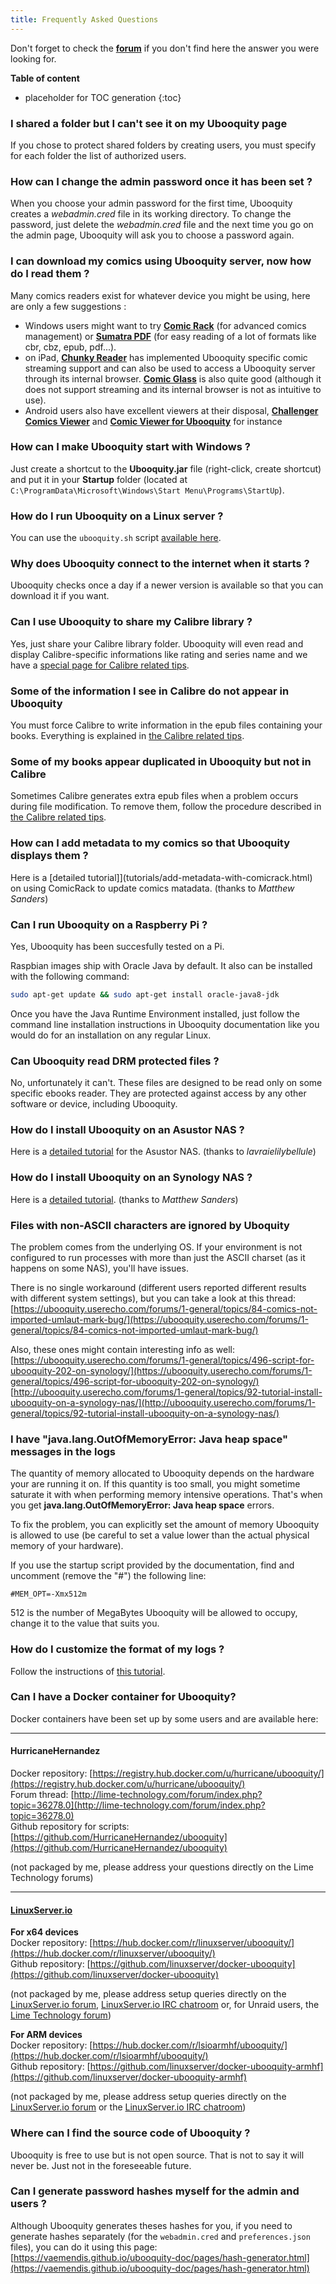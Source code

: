 ```yaml
---
title: Frequently Asked Questions
---
```


Don't forget to check the [**forum**](https://ubooquity.userecho.com/) if you don't find here the answer you were looking for.

**Table of content**

* placeholder for TOC generation
{:toc}


### I shared a folder but I can't see it on my Ubooquity page

If you chose to protect shared folders by creating users, you must specify for each folder the list of authorized users. 

### How can I change the admin password once it has been set ?

When you choose your admin password for the first time, Ubooquity creates a *webadmin.cred* file in its working directory. To change the password, just delete the *webadmin.cred* file and the next time you go on the admin page, Ubooquity will ask you to choose a password again.

### I can download my comics using Ubooquity server, now how do I read them ?

Many comics readers exist for whatever device you might be using, here are only a few suggestions :

* Windows users might want to try [**Comic Rack**](http://comicrack.cyolito.com/) (for advanced comics management) or [**Sumatra PDF**](http://www.sumatrapdfreader.org/free-pdf-reader.html) (for easy reading of a lot of formats like cbr, cbz, epub, pdf...).
* on iPad, [**Chunky Reader**](http://chunkyreader.com/) has implemented Ubooquity specific comic streaming support and can also be used to access a Ubooquity server through its internal browser. [**Comic Glass**](http://comicglass.net/en/) is also quite good (although it does not support streaming and its internal browser is not as intuitive to use).
* Android users also have excellent viewers at their disposal, [**Challenger Comics Viewer**](https://play.google.com/store/apps/details?id=org.kill.geek.bdviewer) and [**Comic Viewer for Ubooquity**](https://play.google.com/store/apps/details?id=com.sethchhim.comicviewerforubooquity) for instance


### How can I make Ubooquity start with Windows ?

Just create a shortcut to the **Ubooquity.jar** file (right-click, create shortcut) and put it in your **Startup** folder (located at `C:\ProgramData\Microsoft\Windows\Start Menu\Programs\StartUp`).

### How do I run Ubooquity on a Linux server ?

You can use the `ubooquity.sh` script [available here](http://vaemendis.net/ubooquity/downloads/scripts/).

### Why does Ubooquity connect to the internet when it starts ?

Ubooquity checks once a day if a newer version is available so that you can download it if you want.

### Can I use Ubooquity to share my Calibre library ?

Yes, just share your Calibre library folder. Ubooquity will even read and display Calibre-specific informations like rating and series name and we have a [special page for Calibre related tips](calibre-sharing.html).

### Some of the information I see in Calibre do not appear in Ubooquity

You must force Calibre to write information in the epub files containing your books. Everything is explained in [the Calibre related tips](calibre-sharing.html).

### Some of my books appear duplicated in Ubooquity but not in Calibre

Sometimes Calibre generates extra epub files when a problem occurs during file modification. To remove them, follow the procedure described in [the Calibre related tips](calibre-sharing.html).

### How can I add metadata to my comics so that Ubooquity displays them ?
Here is a [detailed tutorial]](tutorials/add-metadata-with-comicrack.html) on using ComicRack to update comics matadata. (thanks to _Matthew Sanders_)

### Can I run Ubooquity on a Raspberry Pi ?

Yes, Ubooquity has been succesfully tested on a Pi.

Raspbian images ship with Oracle Java by default.
It also can be installed with the following command:

```bash
sudo apt-get update && sudo apt-get install oracle-java8-jdk
```

Once you have the Java Runtime Environment installed, just follow the command line installation instructions in Ubooquity documentation like you would do for an installation on any regular Linux.

### Can Ubooquity read DRM protected files ?

No, unfortunately it can't. These files are designed to be read only on some specific ebooks reader. They are protected against access by any other software or device, including Ubooquity.

### How do I install Ubooquity on an Asustor NAS ?

Here is a [detailed tutorial](tutorials/install-on-asustor.html) for the Asustor NAS. (thanks to _lavraielilybellule_)


### How do I install Ubooquity on an Synology NAS ?

Here is a [detailed tutorial](tutorials/install-on-synology.html). (thanks to _Matthew Sanders_)

### Files with non-ASCII characters are ignored by Uboquity

The problem comes from the underlying OS. If your environment is not configured to run processes with more than just the ASCII charset (as it happens on some NAS), you'll have issues.

There is no single workaround (different users reported different results with different system settings), but you can take a look at this thread:  
[https://ubooquity.userecho.com/forums/1-general/topics/84-comics-not-imported-umlaut-mark-bug/](https://ubooquity.userecho.com/forums/1-general/topics/84-comics-not-imported-umlaut-mark-bug/)

Also, these ones might contain interesting info as well:  
[https://ubooquity.userecho.com/forums/1-general/topics/496-script-for-ubooquity-202-on-synology/](https://ubooquity.userecho.com/forums/1-general/topics/496-script-for-ubooquity-202-on-synology/)  
[http://ubooquity.userecho.com/forums/1-general/topics/92-tutorial-install-ubooquity-on-a-synology-nas/](http://ubooquity.userecho.com/forums/1-general/topics/92-tutorial-install-ubooquity-on-a-synology-nas/)

### I have "java.lang.OutOfMemoryError: Java heap space" messages in the logs

The quantity of memory allocated to Ubooquity depends on the hardware your are running it on.
If this quantity is too small, you might sometime saturate it with when performing memory intensive operations.
That's when you get **java.lang.OutOfMemoryError: Java heap space** errors.

To fix the problem, you can explicitly set the amount of memory Ubooquity is allowed to use (be careful to set a value lower than the actual physical memory of your hardware).

If you use the startup script provided by the documentation, find and uncomment (remove the "#") the following line:

```
#MEM_OPT=-Xmx512m
```

512 is the number of MegaBytes Ubooquity will be allowed to occupy, change it to the value that suits you.

### How do I customize the format of my logs ?

Follow the instructions of [this tutorial](tutorials/log-customization.html).

### Can I have a Docker container for Ubooquity?

Docker containers have been set up by some users and are available here:

---

#### HurricaneHernandez
Docker repository: [https://registry.hub.docker.com/u/hurricane/ubooquity/](https://registry.hub.docker.com/u/hurricane/ubooquity/)  
Forum thread: [http://lime-technology.com/forum/index.php?topic=36278.0](http://lime-technology.com/forum/index.php?topic=36278.0)  
Github repository for scripts: [https://github.com/HurricaneHernandez/ubooquity](https://github.com/HurricaneHernandez/ubooquity)  

(not packaged by me, please address your questions directly on the Lime Technology forums) 

---

#### [LinuxServer.io](https://linuxserver.io)

**For x64 devices**  
Docker repository: [https://hub.docker.com/r/linuxserver/ubooquity/](https://hub.docker.com/r/linuxserver/ubooquity/)  
Github repository: [https://github.com/linuxserver/docker-ubooquity](https://github.com/linuxserver/docker-ubooquity)  

(not packaged by me, please address setup queries directly on the [LinuxServer.io forum](https://forum.linuxserver.io/), [LinuxServer.io IRC chatroom](https://www.linuxserver.io/irc/) or, for Unraid users, the [Lime Technology forum](http://lime-technology.com/forum/index.php?topic=54543.0))

**For ARM devices**  
 Docker repository: [https://hub.docker.com/r/lsioarmhf/ubooquity/](https://hub.docker.com/r/lsioarmhf/ubooquity/)  
Github repository: [https://github.com/linuxserver/docker-ubooquity-armhf](https://github.com/linuxserver/docker-ubooquity-armhf)  

(not packaged by me, please address setup queries directly on the [LinuxServer.io forum](https://forum.linuxserver.io/) or the  [LinuxServer.io IRC chatroom](https://www.linuxserver.io/irc/))

### Where can I find the source code of Ubooquity ?

Ubooquity is free to use but is not open source.
That is not to say it will never be. Just not in the foreseeable future.

### Can I generate password hashes myself for the admin and users ?

Although Ubooquity generates theses hashes for you, if you need to generate hashes separately (for the `webadmin.cred` and `preferences.json` files), you can do it using this page:  
[https://vaemendis.github.io/ubooquity-doc/pages/hash-generator.html](https://vaemendis.github.io/ubooquity-doc/pages/hash-generator.html)
